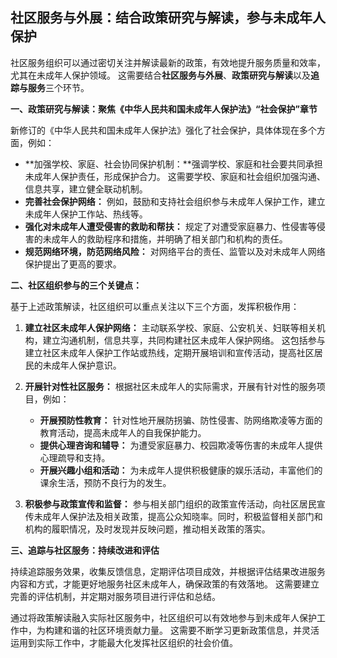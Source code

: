 ## 社区服务与外展：结合政策研究与解读，参与未成年人保护

社区服务组织可以通过密切关注并解读最新的政策，有效地提升服务质量和效率，尤其在未成年人保护领域。  这需要结合**社区服务与外展**、**政策研究与解读**以及**追踪与服务**三个环节。

**一、政策研究与解读：聚焦《中华人民共和国未成年人保护法》“社会保护”章节**

新修订的《中华人民共和国未成年人保护法》强化了社会保护，具体体现在多个方面，例如：

* **加强学校、家庭、社会协同保护机制：**强调学校、家庭和社会要共同承担未成年人保护责任，形成保护合力。  这需要学校、家庭和社会组织加强沟通、信息共享，建立健全联动机制。
* **完善社会保护网络：**  例如，鼓励和支持社会组织参与未成年人保护工作，建立未成年人保护工作站、热线等。
* **强化对未成年人遭受侵害的救助和帮扶：**  规定了对遭受家庭暴力、性侵害等侵害的未成年人的救助程序和措施，并明确了相关部门和机构的责任。
* **规范网络环境，防范网络风险：**  对网络平台的责任、监管以及对未成年人网络保护提出了更高的要求。


**二、社区组织参与的三个关键点：**

基于上述政策解读，社区组织可以重点关注以下三个方面，发挥积极作用：

1. **建立社区未成年人保护网络：**  主动联系学校、家庭、公安机关、妇联等相关机构，建立沟通机制，信息共享，共同构建社区未成年人保护网络。  这包括参与建立社区未成年人保护工作站或热线，定期开展培训和宣传活动，提高社区居民的未成年人保护意识。

2. **开展针对性社区服务：**  根据社区未成年人的实际需求，开展有针对性的服务项目，例如：
    * **开展预防性教育：**  针对性地开展防拐骗、防性侵害、防网络欺凌等方面的教育活动，提高未成年人的自我保护能力。
    * **提供心理咨询和辅导：**  为遭受家庭暴力、校园欺凌等伤害的未成年人提供心理疏导和支持。
    * **开展兴趣小组和活动：**  为未成年人提供积极健康的娱乐活动，丰富他们的课余生活，预防不良行为的发生。

3. **积极参与政策宣传和监督：**  参与相关部门组织的政策宣传活动，向社区居民宣传未成年人保护法及相关政策，提高公众知晓率。同时，积极监督相关部门和机构的履职情况，及时发现并反映问题，推动相关政策的落实。


**三、追踪与社区服务：持续改进和评估**

持续追踪服务效果，收集反馈信息，定期评估项目成效，并根据评估结果改进服务内容和方式，才能更好地服务社区未成年人，确保政策的有效落地。  这需要建立完善的评估机制，并定期对服务项目进行评估和总结。


通过将政策解读融入实际社区服务中，社区组织可以有效地参与到未成年人保护工作中，为构建和谐的社区环境贡献力量。  这需要不断学习更新政策信息，并灵活运用到实际工作中，才能最大化发挥社区组织的社会价值。
